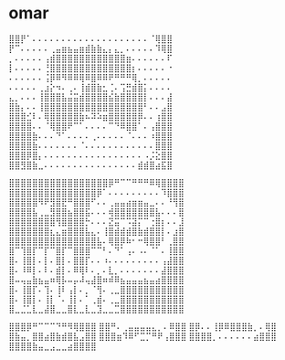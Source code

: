 # omar

⣿⣿⡟⠁⠄⠄⠄⠄⠄⠄⠄⠄⠄⠄⠄⠄⠄⠄⠄⠄⠄⠄⠄⠄⠈⢿⣿⣿ 
⡟⠉⠄⠄⠄⠄⠄⢀⣤⣶⣦⣤⣶⣾⣷⣷⣄⡄⣄⡀⠄⠄⠄⠄⠄⠹⢿⣿ 
⡀⠄⠄⠄⠄⠄⢠⣾⣿⣿⣿⣿⣿⣿⣿⣿⣿⣿⣿⣿⣶⠄⠄⠄⠄⠄⠄⠏ 
⡇⠄⠄⠄⠄⠄⢘⣿⣿⣿⣿⣿⣿⣿⣿⣿⣿⣿⣿⣿⣿⡆⠄⠄⠄⠄⠄⠐ 
⠄⠄⠄⠄⠄⠄⢨⡿⠿⠻⠿⠿⢿⠿⣿⠿⠿⠟⠛⠛⠛⢿⡀⠄⠄⠄⠄⠄ 
⠄⠄⠄⠄⠄⢀⣰⡕⠲⠄⢀⠄⢸⣾⣿⣷⣂⢈⠄⢩⣛⣾⣿⡅⠄⠄⠄⠄ 
⣄⡀⠄⠄⠄⢸⣿⣿⣿⣧⣬⣭⣾⣿⣿⣿⣿⣮⣷⣿⣿⣿⣿⡇⠄⠄⠄⣼ 
⣿⣷⡄⠄⠄⢸⣿⣿⣿⣿⣿⣿⣿⣿⣿⣿⣿⣿⣿⣿⣿⣿⣿⠃⠄⠄⣠⣿ 
⣿⣿⣿⣊⠇⠄⢿⣿⣿⣿⣿⣿⣷⠦⠽⠵⣶⣿⣿⣿⣿⣿⡿⠄⠄⢰⣿⣿ 
⣿⣿⣿⣿⠄⠄⠈⢿⣿⣿⠟⠉⠁⠄⠄⠄⠄⠉⠙⠿⣿⣿⠁⠄⢠⣿⣿⣿ 
⣿⣿⣿⣿⣷⠄⠄⠄⠙⠁⠄⠄⠄⠄⢀⠄⠄⠄⠄⠄⠈⠄⠄⠄⠰⣿⣿⣿ 
⣿⣿⣿⣿⣷⠄⠄⠄⠄⠄⠄⠄⠈⠄⠄⠄⠄⠄⠄⠄⠄⠄⠄⠄⠄⣿⣿⣿ 
⣿⣿⣿⡿⣿⡄⠄⠄⠄⠄⠄⠄⠄⠄⠄⠄⠄⠄⠄⠄⠄⠄⠄⠠⡨⣕⣿⣿ 
⣿⣿⣻⣿⣷⣀⠄⠄⠄⠄⠄⠄⠄⠄⠄⠄⠄⠄⠄⠄⠄⠄⣾⣾⣿⣴⣯⣿

⣿⣿⣿⣿⣿⣿⣿⣿⣿⣿⣿⣿⣿⣿⣿⣿⣿⡿⠛⠉⠉⠛⠛⠛⠿⢿⣿⣿⣿⣿
⣿⣿⣿⣿⣿⣿⣿⣿⣿⣿⣿⣿⣿⣿⣿⡿⠁⠄⠄⠄⠄⠄⠄⠄⠄⠄⠹⣿⣿⣿
⣿⣿⣿⣿⣿⠻⠟⣻⣿⣟⠛⣿⣿⣿⠋⠄⠄⢀⣤⣤⣴⣶⣶⣤⣀⠄⠄⠘⢻⣿
⣿⣿⣿⣿⣧⢀⣀⣻⣿⣿⣦⣿⣿⣯⠄⠄⠄⢾⣿⣿⣿⣿⣿⣿⣿⣧⠄⠄⠄⣿
⣿⣿⣿⣿⣿⣿⣿⣿⢻⣿⣿⣿⣿⡓⠄⠄⠄⣝⣭⠉⠩⣽⡍⠉⢐⣿⡆⠄⠄⣸
⣿⣿⣿⣿⣿⣿⣿⣆⣄⣶⣿⣿⣿⣧⣄⠄⢸⣿⣾⣾⣾⣿⣷⣾⣿⣿⡇⠄⣰⣿
⣿⣿⣿⣿⣿⣿⣿⣿⣿⣿⣿⣿⣿⣿⣿⣧⠄⢿⣿⡿⠷⠂⠒⢿⣿⣿⠃⢀⣿⣿
⣿⠉⢹⣿⡏⠉⡏⠉⣿⡏⠉⣿⣿⣿⠉⠉⠃⠄⠙⠁⢠⠄⠠⠄⠈⠁⠄⢸⣿⣿
⣿⠄⢸⣿⡇⠄⡇⠄⣿⡇⠄⣿⣿⡏⠄⠄⠰⠄⠄⠄⠄⠄⠄⠄⠄⠄⢠⣼⣿⣿
⣿⠄⠸⠿⡇⠄⠇⠄⣾⡇⠄⠿⢿⠇⠄⡀⠄⣇⡀⠄⠄⠄⠄⠄⠄⠄⣼⣿⣿⣿
⣿⠤⢤⣤⣷⣦⣤⠶⢿⡧⠤⡤⠼⢤⣼⣿⠶⠾⠿⣦⣤⣤⣤⣦⣤⣴⣿⣿⣿⣿
⣿⠄⢸⣿⡏⠄⢹⠄⢸⠇⢠⡇⠄⡀⠈⢻⠄⢀⣀⣿⣿⣿⣿⣿⣿⣿⣿⣿⣿⣿
⣿⠄⢸⣿⡇⠄⢸⡇⠈⠄⢸⡇⠄⠁⢀⣾⠄⢀⣀⣿⣿⣿⣿⣿⣿⣿⣿⣿⣿⣿
⣿⣀⣈⣁⣇⣀⣼⣿⣀⣀⣿⣇⣀⣇⣀⣹⣀⣀⣉⣿⣿⣿⣿⣿⣿⣿⣿⣿⣿⣿

⣿⣿⣿⡿⠛⠉⠉⠉⠙⠛⠻⢿⣿⣿⣿ 
⣿⣿⠛⠄⢀⣤⣤⣤⣤⣄⡀⠄⠿⣿⣿ 
⣿⡿⠄⠄⢸⡿⠿⣿⣿⣿⣷⡀⠄⢿⣿ 
⣿⣷⣤⡀⣿⣿⣴⣿⣷⣾⣿⣧⣠⣿⣿ 
⣿⣿⣿⣶⠹⠿⠋⣉⡉⠛⠟⢠⣿⣿⣿ 
⣿⣿⣿⣿⡀⠄⠄⠄⠄⠄⠄⣴⣿⣿⣿ 
⣿⣿⣿⣿⣷⣤⣀⣠⣀⣀⣴⣿⣿⣿⣿
